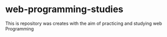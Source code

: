 # web-programming-studies

This is repository was creates with the aim of practicing and studying web Programming